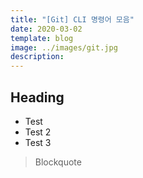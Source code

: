 ```yaml
---
title: "[Git] CLI 명령어 모음"
date: 2020-03-02
template: blog
image: ../images/git.jpg
description: 
---
```




## Heading

 - Test
 - Test 2
 - Test 3

>Blockquote
